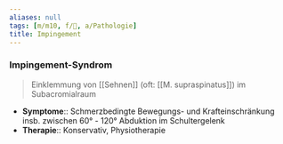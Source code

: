 ```yaml
---
aliases: null
tags: [m/m10, f/🦴, a/Pathologie]
title: Impingement
---
```

### Impingement-Syndrom
> Einklemmung von [[Sehnen]] (oft: [[M. supraspinatus]]) im Subacromialraum
- **Symptome**:: Schmerzbedingte Bewegungs- und Krafteinschränkung insb. zwischen 60° - 120° Abduktion im Schultergelenk
- **Therapie**:: Konservativ, Physiotherapie